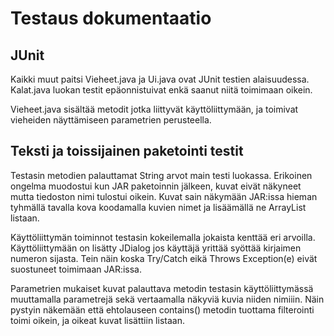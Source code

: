 # Testaus dokumentaatio

## JUnit

Kaikki muut paitsi Vieheet.java ja Ui.java ovat JUnit testien alaisuudessa.
Kalat.java luokan testit epäonnistuivat enkä saanut niitä toimimaan oikein.

Vieheet.java sisältää metodit jotka liittyvät käyttöliittymään, ja toimivat
vieheiden näyttämiseen parametrien perusteella.

## Teksti ja toissijainen paketointi testit

Testasin metodien palauttamat String arvot main testi luokassa. Erikoinen ongelma muodostui
kun JAR paketoinnin jälkeen, kuvat eivät näkyneet mutta tiedoston nimi tulostui oikein.
Kuvat sain näkymään JAR:issa hieman tyhmällä tavalla kova koodamalla kuvien nimet ja lisäämällä ne ArrayList listaan.

Käyttöliittymän toiminnot testasin kokeilemalla jokaista kenttää eri arvoilla. Käyttöliittymään on lisätty JDialog jos käyttäjä yrittää syöttää kirjaimen numeron sijasta. Tein näin koska Try/Catch eikä Throws Exception(e) eivät suostuneet toimimaan JAR:issa.

Parametrien mukaiset kuvat palauttava metodin testasin käyttöliittymässä muuttamalla parametrejä sekä vertaamalla näkyviä kuvia niiden nimiiin. Näin pystyin näkemään että ehtolauseen contains() metodin tuottama filterointi toimi oikein, ja oikeat kuvat lisättiin listaan. 
